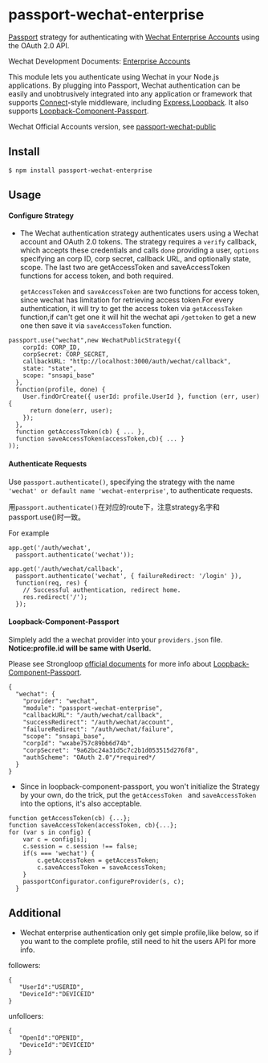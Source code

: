# passport-wechat-enterprise
[Passport](http://passportjs.org/) strategy for authenticating with [Wechat Enterprise Accounts](https://qy.weixin.qq.com/)
using the OAuth 2.0 API.

Wechat Development Documents: [Enterprise Accounts](http://qydev.weixin.qq.com/wiki/index.php)

This module lets you authenticate using Wechat in your Node.js applications.
By plugging into Passport, Wechat authentication can be easily and
unobtrusively integrated into any application or framework that supports
[Connect](http://www.senchalabs.org/connect/)-style middleware, including
[Express](http://expressjs.com/),[Loopback](http://loopback.io/). It also supports [Loopback-Component-Passport](https://github.com/strongloop/loopback-component-passport).

Wechat Official Accounts version, see [passport-wechat-public](https://github.com/wenwei1202/passport-wechat-public)


## Install

    $ npm install passport-wechat-enterprise

## Usage

#### Configure Strategy

- The Wechat authentication strategy authenticates users using a Wechat
account and OAuth 2.0 tokens.  The strategy requires a `verify` callback, which
accepts these credentials and calls `done` providing a user, `options` specifying an corp ID, corp secret, callback URL, and optionally state, scope. The last two are getAccessToken and saveAccessToken functions for access token, and both required.
  
  `getAccessToken` and `saveAccessToken` are two functions for access token, since wechat has limitation for retrieving access token.For every authentication, it will try to get the access token via `getAccessToken` function,if can't get one it will hit the wechat api `/gettoken` to get a new one then save it via `saveAccessToken` function.

```
passport.use("wechat",new WechatPublicStrategy({
    corpId: CORP_ID,
    corpSecret: CORP_SECRET,
    callbackURL: "http://localhost:3000/auth/wechat/callback",
    state: "state",
    scope: "snsapi_base"
  },
  function(profile, done) {
    User.findOrCreate({ userId: profile.UserId }, function (err, user) {
      return done(err, user);
    });
  },
  function getAccessToken(cb) { ... },
  function saveAccessToken(accessToken,cb){ ... }
));
```

#### Authenticate Requests

Use `passport.authenticate()`, specifying the strategy with the name `'wechat' or default name 'wechat-enterprise'`, to
authenticate requests.

用`passport.authenticate()`在对应的route下，注意strategy名字和passport.use()时一致。

For example

```
app.get('/auth/wechat',
  passport.authenticate('wechat'));

app.get('/auth/wechat/callback',
  passport.authenticate('wechat', { failureRedirect: '/login' }),
  function(req, res) {
    // Successful authentication, redirect home.
    res.redirect('/');
  });
```


#### Loopback-Component-Passport
Simplely add the a wechat provider into your `providers.json` file. **Notice:profile.id will be same with UserId.**


Please see Strongloop [official documents](https://docs.strongloop.com/pages/releaseview.action?pageId=3836277) for more info about [Loopback-Component-Passport](https://github.com/strongloop/loopback-component-passport).

```
{
  "wechat": {
    "provider": "wechat",
    "module": "passport-wechat-enterprise",
    "callbackURL": "/auth/wechat/callback",
    "successRedirect": "/auth/wechat/account",
    "failureRedirect": "/auth/wechat/failure",
    "scope": "snsapi_base",
    "corpId": "wxabe757c89bb6d74b",
    "corpSecret": "9a62bc24a31d5c7c2b1d053515d276f8",
    "authScheme": "OAuth 2.0"/*required*/
  }
}
```

- Since in loopback-component-passport, you won't initialize the Strategy by your own, do the trick, put the `getAccessToken ` and `saveAccessToken ` into the options, it's also acceptable.

```
function getAccessToken(cb) {...};
function saveAccessToken(accessToken, cb){...};
for (var s in config) {
    var c = config[s];
    c.session = c.session !== false;
    if(s === 'wechat') {
    	c.getAccessToken = getAccessToken;
    	c.saveAccessToken = saveAccessToken;
    }
    passportConfigurator.configureProvider(s, c);
  }
```
## Additional
- Wechat enterprise authentication only get simple profile,like below, so if you want to the complete profile, still need to hit the users API for more info.

followers:

```
{
   "UserId":"USERID",
   "DeviceId":"DEVICEID"
}
``` 

unfolloers:

```
{
   "OpenId":"OPENID",
   "DeviceId":"DEVICEID"
}

```







